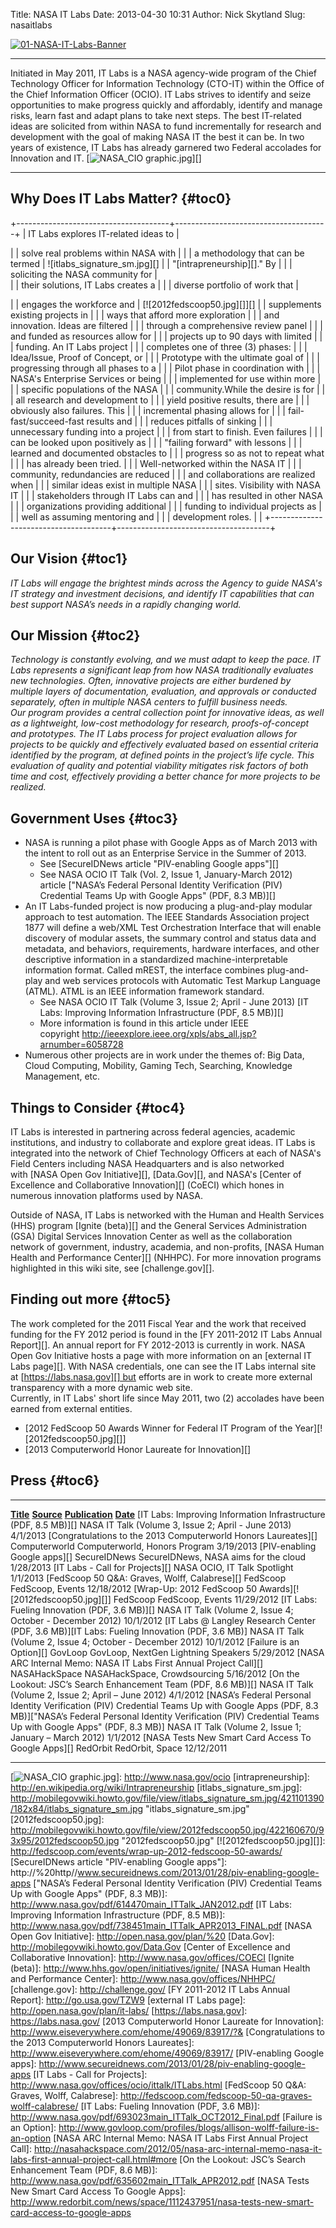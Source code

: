 Title: NASA IT Labs
Date: 2013-04-30 10:31
Author: Nick Skytland
Slug: nasaitlabs

[![01-NASA-IT-Labs-Banner][]][01-NASA-IT-Labs-Banner]

  ----------------------------------------------------------------------------------------------------------------------------------------------------------------------------------------------------------------------------------------------------------------------------------------------------------------------------------------------------------------------------------------------------------------------------------------------------------------------------------------------------------------------------------------------------------------------------------------------------------------------------------------- --------------------------------
  Initiated in May 2011, IT Labs is a NASA agency-wide program of the Chief Technology Officer for Information Technology (CTO-IT) within the Office of the Chief Information Officer (OCIO). IT Labs strives to identify and seize opportunities to make progress quickly and affordably, identify and manage risks, learn fast and adapt plans to take next steps. The best IT-related ideas are solicited from within NASA to fund incrementally for research and development with the goal of making NASA IT the best it can be. In two years of existence, IT Labs has already garnered two Federal accolades for Innovation and IT.   [![NASA\_CIO graphic.jpg][]][]
  ----------------------------------------------------------------------------------------------------------------------------------------------------------------------------------------------------------------------------------------------------------------------------------------------------------------------------------------------------------------------------------------------------------------------------------------------------------------------------------------------------------------------------------------------------------------------------------------------------------------------------------------- --------------------------------

<a name="x-Why Does IT Labs Matter?"></a><a name="x-Why Does It Matter?"></a>Why Does IT Labs Matter? {#toc0}
-----------------------------------------------------------------------------------------------------

+--------------------------------------+--------------------------------------+
| IT Labs explores IT-related ideas to | <div>                                |
| solve real problems within NASA with |                                      |
| a methodology that can be termed     | ![itlabs\_signature\_sm.jpg][]       |
| "[intrapreneurship][]." By           |                                      |
| soliciting the NASA community for    | </div>                               |
| their solutions, IT Labs creates a   |                                      |
| diverse portfolio of work that       | <p>                                  |
| engages the workforce and            | [![2012fedscoop50.jpg][]][]          |
| supplements existing projects in     |                                      |
| ways that afford more exploration    |                                      |
| and innovation. Ideas are filtered   |                                      |
| through a comprehensive review panel |                                      |
| and funded as resources allow for    |                                      |
| projects up to 90 days with limited  |                                      |
| funding. An IT Labs project          |                                      |
| completes one of three (3) phases:   |                                      |
| Idea/Issue, Proof of Concept, or     |                                      |
| Prototype with the ultimate goal of  |                                      |
| progressing through all phases to a  |                                      |
| Pilot phase in coordination with     |                                      |
| NASA's Enterprise Services or being  |                                      |
| implemented for use within more      |                                      |
| specific populations of the NASA     |                                      |
| community.While the desire is for    |                                      |
| all research and development to      |                                      |
| yield positive results, there are    |                                      |
| obviously also failures. This        |                                      |
| incremental phasing allows for       |                                      |
| fail-fast/succeed-fast results and   |                                      |
| reduces pitfalls of sinking          |                                      |
| unnecessary funding into a project   |                                      |
| from start to finish. Even failures  |                                      |
| can be looked upon positively as     |                                      |
| "failing forward" with lessons       |                                      |
| learned and documented obstacles to  |                                      |
| progress so as not to repeat what    |                                      |
| has already been tried.              |                                      |
| Well-networked within the NASA IT    |                                      |
| community, redundancies are reduced  |                                      |
| and collaborations are realized when |                                      |
| similar ideas exist in multiple NASA |                                      |
| sites. Visibility with NASA IT       |                                      |
| stakeholders through IT Labs can and |                                      |
| has resulted in other NASA           |                                      |
| organizations providing additional   |                                      |
| funding to individual projects as    |                                      |
| well as assuming mentoring and       |                                      |
| development roles.                   |                                      |
+--------------------------------------+--------------------------------------+

<a name="x-Our Vision"></a><a name="x-Government Uses"></a>Our Vision {#toc1}
---------------------------------------------------------------------

*IT Labs will engage the brightest minds across the Agency to guide
NASA's IT strategy and investment decisions, and identify IT
capabilities that can best support NASA’s needs in a rapidly changing
world.*

<a name="x-Our Mission"></a><a name="x-Government Uses"></a>Our Mission {#toc2}
-----------------------------------------------------------------------

*Technology is constantly evolving, and we must adapt to keep the pace.
IT Labs represents a significant leap from how NASA traditionally
evaluates new technologies. Often, innovative projects are either
burdened by multiple layers of documentation, evaluation, and approvals
or conducted separately, often in multiple NASA centers to fulfill
business needs.*  
*Our program provides a central collection point for innovative ideas,
as well as a lightweight, low-cost methodology for research,
proofs-of-concept and prototypes. The IT Labs process for project
evaluation allows for projects to be quickly and effectively evaluated
based on essential criteria identified by the program, at defined points
in the project’s life cycle. This evaluation of quality and potential
viability mitigates risk factors of both time and cost, effectively
providing a better chance for more projects to be realized.*

<a name="x-Government Uses"></a><a name="x-Government Uses"></a>Government Uses {#toc3}
-------------------------------------------------------------------------------

-   NASA is running a pilot phase with Google Apps as of March 2013 with
    the intent to roll out as an Enterprise Service in the Summer of
    2013.
    -   See [SecureIDNews article "PIV-enabling Google apps"][]
    -   See NASA OCIO IT Talk (Vol. 2, Issue 1, January-March 2012)
        article ["NASA’s Federal Personal Identity Verification (PIV)
        Credential Teams Up with Google Apps" (PDF, 8.3 MB)][]
-   An IT Labs-funded project is now producing a plug-and-play modular
    approach to test automation. The IEEE Standards Association project
    1877 will define a web/XML Test Orchestration Interface that will
    enable discovery of modular assets, the summary control and status
    data and metadata, and behaviors, requirements, hardware interfaces,
    and other descriptive information in a standardized
    machine-interpretable information format. Called mREST, the
    interface combines plug-and-play and web services protocols with
    Automatic Test Markup Language (ATML). ATML is an IEEE information
    framework standard.
    -   See NASA OCIO IT Talk (Volume 3, Issue 2; April - June 2013) [IT
        Labs: Improving Information Infrastructure (PDF, 8.5 MB)][]
    -   More information is found in this article under IEEE
        copyright <http://ieeexplore.ieee.org/xpls/abs_all.jsp?arnumber=6058728>
-   Numerous other projects are in work under the themes of: Big Data,
    Cloud Computing, Mobility, Gaming Tech, Searching, Knowledge
    Management, etc.

<a name="x-Things to Consider"></a><a name="x-Things to Consider"></a>Things to Consider {#toc4}
----------------------------------------------------------------------------------------

IT Labs is interested in partnering across federal agencies, academic
institutions, and industry to collaborate and explore great ideas. IT
Labs is integrated into the network of Chief Technology Officers at each
of NASA's Field Centers including NASA Headquarters and is also
networked with [NASA Open Gov Initiative][], [Data.Gov][], and
NASA's [Center of Excellence and Collaborative Innovation][] (CoECI)
which hones in numerous innovation platforms used by NASA.

Outside of NASA, IT Labs is networked with the Human and Health Services
(HHS) program [Ignite (beta)][] and the General Services Administration
(GSA) Digital Services Innovation Center as well as the collaboration
network of government, industry, academia, and non-profits, [NASA Human
Health and Performance Center][] (NHHPC). For more innovation programs
highlighted in this wiki site, see [challenge.gov][].

<a name="x-Finding out more"></a><a name="x-Finding out more"></a>Finding out more {#toc5}
----------------------------------------------------------------------------------

The work completed for the 2011 Fiscal Year and the work that received
funding for the FY 2012 period is found in the [FY 2011-2012 IT Labs
Annual Report][]. An annual report for FY 2012-2013 is currently in
work. NASA Open Gov Initiative hosts a page with more information on
an [external IT Labs page][]. With NASA credentials, one can see the IT
Labs internal site at [https://labs.nasa.gov][] but efforts are in work
to create more external transparency with a more dynamic web site.  
Currently, in IT Labs' short life since May 2011, two (2) accolades
have been earned from external entities.

-   [2012 FedScoop 50 Awards Winner for Federal IT Program of the
    Year][![2012fedscoop50.jpg][]]
-   [2013 Computerworld Honor Laureate for Innovation][]

<div>

<div>

<div id="content_view">

Press {#toc6}
-----

  -------------------------------------------------------------------------------------------------------------------------------------------------------------------------------------------------------------------- ------------------------------------------------------------- ------------------------------------------------------------------ -----------------------------------------------------------
  <span style="text-decoration: underline;">**Title**</span>                                                                                                                                                           <span style="text-decoration: underline;">**Source**</span>   <span style="text-decoration: underline;">**Publication**</span>   <span style="text-decoration: underline;">**Date**</span>
  [IT Labs: Improving Information Infrastructure (PDF, 8.5 MB)][]                                                                                                                                                      NASA                                                          IT Talk (Volume 3, Issue 2; April - June 2013)                     4/1/2013
  [Congratulations to the 2013 Computerworld Honors Laureates][]                                                                                                                                                       Computerworld                                                 Computerworld, Honors Program                                      3/19/2013
  [PIV-enabling Google apps][]                                                                                                                                                                                         SecureIDNews                                                  SecureIDNews, NASA aims for the cloud                              1/28/2013
  [IT Labs - Call for Projects][]                                                                                                                                                                                      NASA                                                          OCIO, IT Talk Spotlight                                            1/1/2013
  [FedScoop 50 Q&A: Graves, Wolff, Calabrese][]                                                                                                                                                                        FedScoop                                                      FedScoop, Events                                                   12/18/2012
  [Wrap-Up: 2012 FedScoop 50 Awards][![2012fedscoop50.jpg][]]                                                                                                                                                          FedScoop                                                      FedScoop, Events                                                   11/29/2012
  [IT Labs: Fueling Innovation (PDF, 3.6 MB)][]                                                                                                                                                                        NASA                                                          IT Talk (Volume 2, Issue 4; October - December 2012)               10/1/2012
  [IT Labs @ Langley Research Center (PDF, 3.6 MB)][IT Labs: Fueling Innovation (PDF, 3.6 MB)]                                                                                                                         NASA                                                          IT Talk (Volume 2, Issue 4; October - December 2012)               10/1/2012
  [Failure is an Option][]                                                                                                                                                                                             GovLoop                                                       GovLoop, NextGen Lightning Speakers                                5/29/2012
  [NASA ARC Internal Memo: NASA IT Labs First Annual Project Call][]                                                                                                                                                   NASAHackSpace                                                 NASAHackSpace, Crowdsourcing                                       5/16/2012
  [On the Lookout: JSC’s Search Enhancement Team (PDF, 8.6 MB)][]                                                                                                                                                      NASA                                                          IT Talk (Volume 2, Issue 2; April – June 2012)                     4/1/2012
  [NASA’s Federal Personal Identity Verification (PIV) Credential Teams Up with Google Apps (PDF, 8.3 MB)]["NASA’s Federal Personal Identity Verification (PIV) Credential Teams Up with Google Apps" (PDF, 8.3 MB)]   NASA                                                          IT Talk (Volume 2, Issue 1; January – March 2012)                  1/1/2012
  [NASA Tests New Smart Card Access To Google Apps][]                                                                                                                                                                  RedOrbit                                                      RedOrbit, Space                                                    12/12/2011
  -------------------------------------------------------------------------------------------------------------------------------------------------------------------------------------------------------------------- ------------------------------------------------------------- ------------------------------------------------------------------ -----------------------------------------------------------

</div>

<div>

</div>

</div>

<div id="sentinel">

</div>

</div>

  [01-NASA-IT-Labs-Banner]: http://open.nasa.gov/wp-content/uploads/2013/04/01-NASA-IT-Labs-Banner.png
  [NASA\_CIO graphic.jpg]: http://mobilegovwiki.howto.gov/file/view/NASA_CIO%20graphic.jpg/422160210/101x62/NASA_CIO%20graphic.jpg
    "NASA_CIO graphic.jpg"
  [![NASA\_CIO graphic.jpg][]]: http://www.nasa.gov/ocio
  [intrapreneurship]: http://en.wikipedia.org/wiki/Intrapreneurship
  [itlabs\_signature\_sm.jpg]: http://mobilegovwiki.howto.gov/file/view/itlabs_signature_sm.jpg/421101390/182x84/itlabs_signature_sm.jpg
    "itlabs_signature_sm.jpg"
  [2012fedscoop50.jpg]: http://mobilegovwiki.howto.gov/file/view/2012fedscoop50.jpg/422160670/93x95/2012fedscoop50.jpg
    "2012fedscoop50.jpg"
  [![2012fedscoop50.jpg][]]: http://fedscoop.com/events/wrap-up-2012-fedscoop-50-awards/
  [SecureIDNews article "PIV-enabling Google apps"]: http://%20http//www.secureidnews.com/2013/01/28/piv-enabling-google-apps
  ["NASA’s Federal Personal Identity Verification (PIV) Credential Teams
  Up with Google Apps" (PDF, 8.3 MB)]: http://www.nasa.gov/pdf/614470main_ITTalk_JAN2012.pdf
  [IT Labs: Improving Information Infrastructure (PDF, 8.5 MB)]: http://www.nasa.gov/pdf/738451main_ITTalk_APR2013_FINAL.pdf
  [NASA Open Gov Initiative]: http://open.nasa.gov/plan/%20
  [Data.Gov]: http://mobilegovwiki.howto.gov/Data.Gov
  [Center of Excellence and Collaborative Innovation]: http://www.nasa.gov/offices/COECI
  [Ignite (beta)]: http://www.hhs.gov/open/initiatives/ignite/
  [NASA Human Health and Performance Center]: http://www.nasa.gov/offices/NHHPC/
  [challenge.gov]: http://challenge.gov/
  [FY 2011-2012 IT Labs Annual Report]: http://go.usa.gov/TZW9
  [external IT Labs page]: http://open.nasa.gov/plan/it-labs/
  [https://labs.nasa.gov]: https://labs.nasa.gov/
  [2013 Computerworld Honor Laureate for Innovation]: http://www.eiseverywhere.com/ehome/49069/83917/?&
  [Congratulations to the 2013 Computerworld Honors Laureates]: http://www.eiseverywhere.com/ehome/49069/83917/
  [PIV-enabling Google apps]: http://www.secureidnews.com/2013/01/28/piv-enabling-google-apps
  [IT Labs - Call for Projects]: http://www.nasa.gov/offices/ocio/ittalk/ITLabs.html
  [FedScoop 50 Q&A: Graves, Wolff, Calabrese]: http://fedscoop.com/fedscoop-50-qa-graves-wolff-calabrese/
  [IT Labs: Fueling Innovation (PDF, 3.6 MB)]: http://www.nasa.gov/pdf/693023main_ITTalk_OCT2012_Final.pdf
  [Failure is an Option]: http://www.govloop.com/profiles/blogs/allison-wolff-failure-is-an-option
  [NASA ARC Internal Memo: NASA IT Labs First Annual Project Call]: http://nasahackspace.com/2012/05/nasa-arc-internal-memo-nasa-it-labs-first-annual-project-call.html#more
  [On the Lookout: JSC’s Search Enhancement Team (PDF, 8.6 MB)]: http://www.nasa.gov/pdf/635602main_ITTalk_APR2012.pdf
  [NASA Tests New Smart Card Access To Google Apps]: http://www.redorbit.com/news/space/1112437951/nasa-tests-new-smart-card-access-to-google-apps
